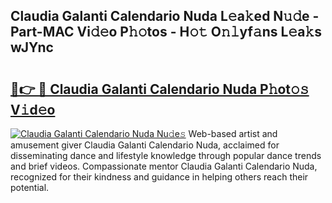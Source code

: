 ## Claudia Galanti Calendario Nuda L𝚎a𝚔ed N𝚞𝚍e - Part-MAC Vi𝚍𝚎o P𝚑𝚘tos - H𝚘𝚝 O𝚗𝚕yf𝚊ns L𝚎a𝚔s wJYnc

# <h2><a href="http://kf5nxeq.oniu.top/?m=Claudia+Galanti+Calendario+Nuda">🔗👉 🔴 Claudia Galanti Calendario Nuda P𝚑ot𝚘𝚜 V𝚒d𝚎o</a></h2>

[![Claudia Galanti Calendario Nuda Nu𝚍e𝚜](https://i.imgur.com/0qMVB7G.gif)](http://kf5nxeq.oniu.top/?m=Claudia+Galanti+Calendario+Nuda)
Web-based artist and amusement giver Claudia Galanti Calendario Nuda, acclaimed for disseminating dance and lifestyle knowledge through popular dance trends and brief videos. Compassionate mentor Claudia Galanti Calendario Nuda, recognized for their kindness and guidance in helping others reach their potential.  
